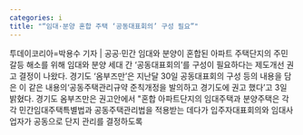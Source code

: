 ```yaml
---
categories: i
title: "“임대·분양 혼합 주택 ‘공동대표회의’ 구성 필요”"
---
```

투데이코리아=박용수 기자 | 공공·민간 임대와 분양이 혼합된 아파트 주택단지의 주민 갈등 해소를 위해 임대와 분양 세대 간 ‘공동대표회의’를 구성이 필요하다는 제도개선 권고 결정이 나왔다. 경기도 ‘옴부즈만’은 지난달 30일 공동대표회의 구성 등의 내용을 담은 이 같은 내용의‘공동주택관리규약 준칙개정을 발의하고 경기도에 권고 했다’고 3일 밝혔다. 경기도 옴부즈만은 권고안에서 "혼합 아파트단지의 임대주택과 분양주택은 각각 민간임대주택특별법과 공동주택관리법을 적용받는 데다가 입주자대표회의와 임대사업자가 공동으로 단지 관리를 결정하도록